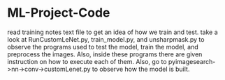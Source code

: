# ML-Project-Code

read training notes text file to get an idea of how we train and test. 
take a look at RunCustomLeNet.py, train_model.py, and unsharpmask.py to observe the programs used to test the model, train the model, and preprocess the images. Also, inside these programs there are given instruction on how to execute each of them.
Also, go to pyimagesearch->nn->conv->customLenet.py to observe how the model is built.
